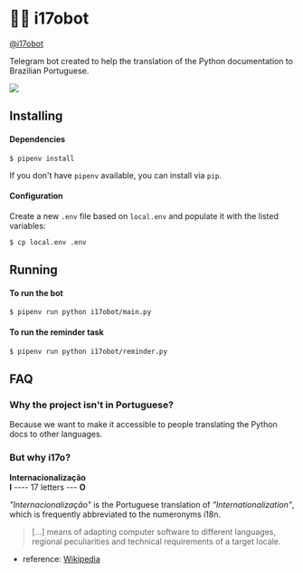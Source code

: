 # 🐍💱 i17obot
[@i17obot](https://t.me/i17obot)

Telegram bot created to help the translation of the Python documentation to Brazilian Portuguese.

![](https://i.giphy.com/media/QsY8yp5q4atcQ/giphy.webp)


## Installing

#### Dependencies

```
$ pipenv install
```

If you don't have `pipenv` available, you can install via `pip`.

#### Configuration

Create a new `.env` file based on `local.env` and populate it with the listed variables:
```
$ cp local.env .env
```

## Running

#### To run the bot
```
$ pipenv run python i17obot/main.py
```

#### To run the reminder task
```
$ pipenv run python i17obot/reminder.py
```

## FAQ

### Why the project isn't in Portuguese?

Because we want to make it accessible to people translating the Python docs to other languages.


### But why **i17o**?  

**Internacionalização**  
**I** ---- 17 letters --- **O**

_"Internacionalização"_ is the Portuguese translation of _"Internationalization"_, which is frequently abbreviated to the numeronyms i18n.

> [...] means of adapting computer software to different languages, regional peculiarities and technical requirements of a target locale.

- reference: [Wikipedia](https://en.wikipedia.org/wiki/Internationalization_and_localization)



